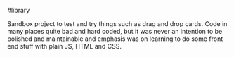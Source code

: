 #library

Sandbox project to test and try things such as drag and drop cards. Code in many places quite bad and hard coded, but it was never an intention to be polished and maintainable and emphasis was on learning to do some front end stuff with plain JS, HTML and CSS.